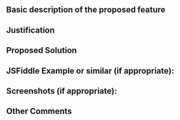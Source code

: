 <!--- Provide a general summary of your issue in the Title above -->

## Basic description of the proposed feature
<!-- Ex. Add a CarafeTypeahead package with Bootstrap support. -->

## Justification
<!-- Why would this feature be useful? -->

## Proposed Solution
<!-- What should happen? Which supporting packages and features should be included? -->

## JSFiddle Example or similar (if appropriate):

## Screenshots (if appropriate):

## Other Comments

